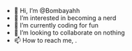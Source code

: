 - 👋 Hi, I’m @Bombayahh
- 👀 I’m interested in becoming a nerd
- 🌱 I’m currently coding for fun
- 💞️ I’m looking to collaborate on nothing
- 📫 How to reach me, .

<!---
Bombayahh/Bombayahh is a ✨ special ✨ repository because its `README.md` (this file) appears on your GitHub profile.
You can click the Preview link to take a look at your changes.
--->
